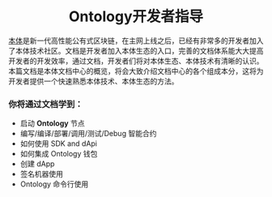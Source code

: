 
<h1 align="center">Ontology开发者指导</h1>

[本体](https://ont.io/#/)是新一代高性能公有式区块链，在主网上线之后，已经有非常多的开发者加入了本体技术社区。文档是开发者加入本体生态的入口，完善的文档体系能大大提高
开发者的开发效率，通过文档，开发者们将对本体生态、本体技术有清晰的认识。本篇文档是本体文档中心的概览，将会大致介绍文档中心的各个组成本分，这将为
开发者提供一个快速熟悉本体技术、本体生态的方法。

### 你将通过文档学到：

* 启动 **Ontology** 节点
* 编写/编译/部署/调用/测试/Debug 智能合约
* 如何使用 SDK and dApi
* 如何集成 Ontology 钱包
* 创建 dApp
* 签名机器使用
* Ontology 命令行使用